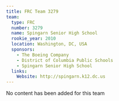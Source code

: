 ```yaml
---
title: FRC Team 3279
team:
  type: FRC
  number: 3279
  name: Spingarn Senior High School
  rookie_year: 2010
  location: Washington, DC, USA
  sponsors:
    - The Boeing Company
    - District of Columbia Public Schools
    - Spingarn Senior High School
  links:
    Website: http://spingarn.k12.dc.us
---
```

No content has been added for this team